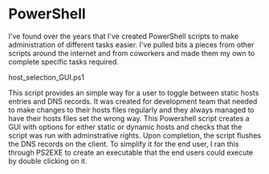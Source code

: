 # PowerShell

I've found over the years that I've created PowerShell scripts to make administration of different tasks easier.  I've pulled bits a pieces from other scripts around the internet and from coworkers and made them my own to complete specific tasks required.  


host_selection_GUI.ps1

This script provides an simple way for a user to toggle between static hosts entries and DNS records.  It was created for development team that needed to make changes to their hosts files regularly and they always managed to have their hosts files set the wrong way.  This Powershell script creates a GUI with options for either static or dynamic hosts and checks that the script was run with adminstrative rights.  Upon completion, the script flushes the DNS records on the client.  To simplify it for the end user, I ran this through PS2EXE to create an executable that the end users could execute by double clicking on it.

